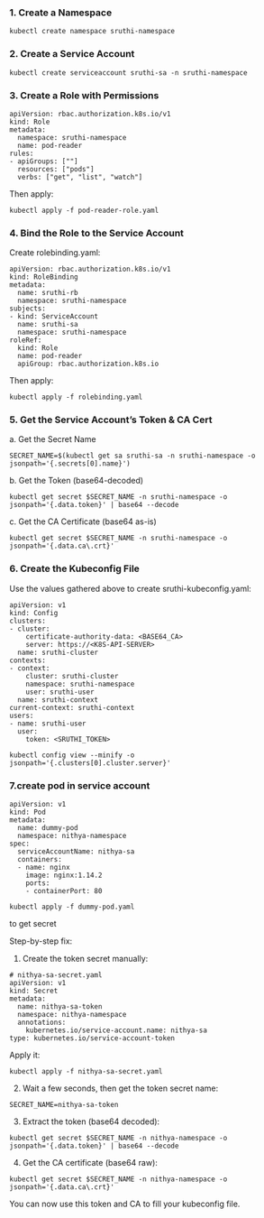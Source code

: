 ### 1. Create a Namespace
```
kubectl create namespace sruthi-namespace
```
### 2. Create a Service Account
```
kubectl create serviceaccount sruthi-sa -n sruthi-namespace
```
### 3. Create a Role with Permissions

```
apiVersion: rbac.authorization.k8s.io/v1
kind: Role
metadata:
  namespace: sruthi-namespace
  name: pod-reader
rules:
- apiGroups: [""]
  resources: ["pods"]
  verbs: ["get", "list", "watch"]
```
Then apply:
```
kubectl apply -f pod-reader-role.yaml
```
### 4. Bind the Role to the Service Account

Create rolebinding.yaml:
```
apiVersion: rbac.authorization.k8s.io/v1
kind: RoleBinding
metadata:
  name: sruthi-rb
  namespace: sruthi-namespace
subjects:
- kind: ServiceAccount
  name: sruthi-sa
  namespace: sruthi-namespace
roleRef:
  kind: Role
  name: pod-reader
  apiGroup: rbac.authorization.k8s.io
```
Then apply:
```
kubectl apply -f rolebinding.yaml
```
### 5. Get the Service Account’s Token & CA Cert

a. Get the Secret Name
```
SECRET_NAME=$(kubectl get sa sruthi-sa -n sruthi-namespace -o jsonpath='{.secrets[0].name}')
```
b. Get the Token (base64-decoded)
```
kubectl get secret $SECRET_NAME -n sruthi-namespace -o jsonpath='{.data.token}' | base64 --decode
```
c. Get the CA Certificate (base64 as-is)
```
kubectl get secret $SECRET_NAME -n sruthi-namespace -o jsonpath='{.data.ca\.crt}'
```
### 6. Create the Kubeconfig File

Use the values gathered above to create sruthi-kubeconfig.yaml:
```
apiVersion: v1
kind: Config
clusters:
- cluster:
    certificate-authority-data: <BASE64_CA>
    server: https://<K8S-API-SERVER>
  name: sruthi-cluster
contexts:
- context:
    cluster: sruthi-cluster
    namespace: sruthi-namespace
    user: sruthi-user
  name: sruthi-context
current-context: sruthi-context
users:
- name: sruthi-user
  user:
    token: <SRUTHI_TOKEN>
```

```
kubectl config view --minify -o jsonpath='{.clusters[0].cluster.server}'
```
### 7.create pod in service account
```
apiVersion: v1
kind: Pod
metadata:
  name: dummy-pod
  namespace: nithya-namespace
spec:
  serviceAccountName: nithya-sa
  containers:
  - name: nginx
    image: nginx:1.14.2
    ports:
    - containerPort: 80
```
```
kubectl apply -f dummy-pod.yaml
```





to get secret



Step-by-step fix:

1.    Create the token secret manually:
```
# nithya-sa-secret.yaml
apiVersion: v1
kind: Secret
metadata:
  name: nithya-sa-token
  namespace: nithya-namespace
  annotations:
    kubernetes.io/service-account.name: nithya-sa
type: kubernetes.io/service-account-token
```
Apply it:
```
kubectl apply -f nithya-sa-secret.yaml
```
2. Wait a few seconds, then get the token secret name:
```
SECRET_NAME=nithya-sa-token
```
3. Extract the token (base64 decoded):
```  
kubectl get secret $SECRET_NAME -n nithya-namespace -o jsonpath='{.data.token}' | base64 --decode
```
4. Get the CA certificate (base64 raw):
```
kubectl get secret $SECRET_NAME -n nithya-namespace -o jsonpath='{.data.ca\.crt}'
```
You can now use this token and CA to fill your kubeconfig file.
